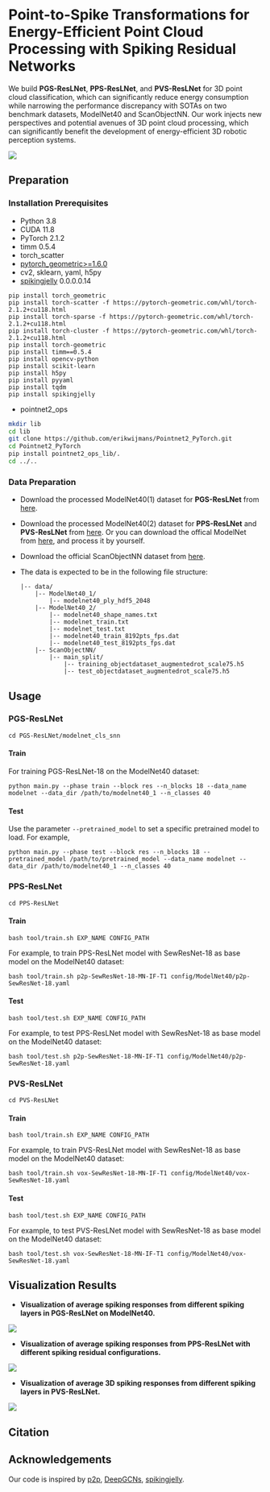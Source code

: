 # Point-to-Spike Transformations for Energy-Efficient Point Cloud Processing with Spiking Residual Networks

We build **PGS-ResLNet**, **PPS-ResLNet**, and **PVS-ResLNet** for 3D point cloud classification, which can significantly reduce energy consumption while narrowing the performance discrepancy with SOTAs on two benchmark datasets, ModelNet40  and ScanObjectNN. Our work injects new perspectives and potential avenues of 3D point cloud processing, which can significantly benefit the development of energy-efficient 3D robotic perception systems. 

![](fig/fig1.png)



## Preparation

### Installation Prerequisites

- Python 3.8
- CUDA 11.8
- PyTorch 2.1.2
- timm 0.5.4
- torch_scatter
- [pytorch_geometric>=1.6.0](https://pytorch-geometric.readthedocs.io/en/latest/)
- cv2, sklearn, yaml, h5py
- [spikingjelly](https://github.com/fangwei123456/spikingjelly) 0.0.0.0.14

```
pip install torch_geometric
pip install torch-scatter -f https://pytorch-geometric.com/whl/torch-2.1.2+cu118.html
pip install torch-sparse -f https://pytorch-geometric.com/whl/torch-2.1.2+cu118.html
pip install torch-cluster -f https://pytorch-geometric.com/whl/torch-2.1.2+cu118.html
pip install torch-geometric
pip install timm==0.5.4
pip install opencv-python
pip install scikit-learn
pip install h5py
pip install pyyaml
pip install tqdm
pip install spikingjelly
```

- pointnet2_ops

```bash
mkdir lib
cd lib
git clone https://github.com/erikwijmans/Pointnet2_PyTorch.git
cd Pointnet2_PyTorch
pip install pointnet2_ops_lib/.
cd ../..
```

### Data Preparation

- Download the processed ModelNet40(1) dataset for **PGS-ResLNet** from [here](https://shapenet.cs.stanford.edu/media/modelnet40_ply_hdf5_2048.zip). 

- Download the processed ModelNet40(2) dataset for **PPS-ResLNet** and **PVS-ResLNet**  from [here](https://drive.google.com/drive/folders/1PwKuGN3SLJd1GsSg3G8XgMP783v_ON3F?usp=drive_link). Or you can download the offical ModelNet from [here](https://shapenet.cs.stanford.edu/media/modelnet40_normal_resampled.zip), and process it by yourself.

- Download the official ScanObjectNN dataset from [here](http://103.24.77.34/scanobjectnn).

- The data is expected to be in the following file structure:

  ```
  |-- data/
      |-- ModelNet40_1/
          |-- modelnet40_ply_hdf5_2048
      |-- ModelNet40_2/
          |-- modelnet40_shape_names.txt
          |-- modelnet_train.txt
          |-- modelnet_test.txt
          |-- modelnet40_train_8192pts_fps.dat
          |-- modelnet40_test_8192pts_fps.dat
      |-- ScanObjectNN/
          |-- main_split/
              |-- training_objectdataset_augmentedrot_scale75.h5
              |-- test_objectdataset_augmentedrot_scale75.h5
  ```



## Usage

### PGS-ResLNet

```
cd PGS-ResLNet/modelnet_cls_snn
```

#### Train

For training PGS-ResLNet-18 on the  ModelNet40 dataset: 

```
python main.py --phase train --block res --n_blocks 18 --data_name modelnet --data_dir /path/to/modelnet40_1 --n_classes 40
```

#### Test

Use the parameter `--pretrained_model` to set a specific pretrained model to load. For example,

```
python main.py --phase test --block res --n_blocks 18 --pretrained_model /path/to/pretrained_model --data_name modelnet --data_dir /path/to/modelnet40_1 --n_classes 40
```



### PPS-ResLNet

```
cd PPS-ResLNet
```

#### Train

```
bash tool/train.sh EXP_NAME CONFIG_PATH
```

For example, to train PPS-ResLNet model with SewResNet-18 as base model on the ModelNet40 dataset:

```
bash tool/train.sh p2p-SewResNet-18-MN-IF-T1 config/ModelNet40/p2p-SewResNet-18.yaml
```

#### Test

```
bash tool/test.sh EXP_NAME CONFIG_PATH
```

For example, to test PPS-ResLNet model with SewResNet-18 as base model on the ModelNet40 dataset:

```
bash tool/test.sh p2p-SewResNet-18-MN-IF-T1 config/ModelNet40/p2p-SewResNet-18.yaml
```



### PVS-ResLNet

```
cd PVS-ResLNet
```

#### Train

```
bash tool/train.sh EXP_NAME CONFIG_PATH
```

For example, to train PVS-ResLNet model with SewResNet-18 as base model on the ModelNet40 dataset:

```
bash tool/train.sh vox-SewResNet-18-MN-IF-T1 config/ModelNet40/vox-SewResNet-18.yaml
```

#### Test

```
bash tool/test.sh EXP_NAME CONFIG_PATH
```

For example, to test PVS-ResLNet model with SewResNet-18 as base model on the ModelNet40 dataset:

```
bash tool/test.sh vox-SewResNet-18-MN-IF-T1 config/ModelNet40/vox-SewResNet-18.yaml
```



## Visualization Results

- **Visualization of average spiking responses from different spiking layers in PGS-ResLNet on ModelNet40.**

![](fig/fig2.png)



- **Visualization of average spiking responses from PPS-ResLNet with different spiking residual configurations.**

![](fig/fig3.png)

- **Visualization of average 3D spiking responses from different spiking layers in PVS-ResLNet.**

![](fig/fig4.png)



## Citation



## Acknowledgements

Our code is inspired by [p2p](https://github.com/wangzy22/P2P),  [DeepGCNs](https://github.com/lightaime/deep_gcns_torch), [spikingjelly](https://github.com/fangwei123456/spikingjelly).